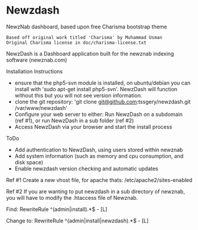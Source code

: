 Newzdash
========

NewzNab dashboard, based upon free Charisma bootstrap theme
	
    Based off original work titled 'Charisma' by Muhammad Usman
    Original Charisma license in doc/charisma-license.txt


NewzDash is a Dashboard application built for the newznab indexing software (newznab.com)

Installation Instructions

- ensure that the php5-svn module is installed, on ubuntu/debian you can install with 'sudo apt-get install php5-svn'. NewzDash will
  function without this but you will not see version information.
- clone the git repository: 'git clone git@github.com:tssgery/newzdash.git /var/www/newzdash'
- Configure your web server to either: Run NewzDash on a subdomain (ref #1), or run NewzDash in a sub folder (ref #2)
- Access NewzDash via your browser and start the install process


ToDo
- Add authentication to NewzDash, using users stored within newznab
- Add system information (such as memory and cpu consumption, and disk space)
- Enable newzdash version checking and automatic updates

Ref #1
Create a new vhost file, for apache thats:
/etc/apache2/sites-enabled

Ref #2
If you are wanting to put newzdash in a sub directory of newznab, you will have to modify the .htaccess file of Newznab.

Find:
RewriteRule ^(admin|install).*$ - [L]

Change to:
RewriteRule ^(admin|install|newzdash).*$ - [L]